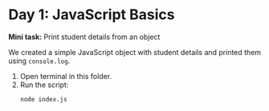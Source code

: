 # Day 1: JavaScript Basics

**Mini task:** Print student details from an object

We created a simple JavaScript object with student details and printed them using `console.log`.

1. Open terminal in this folder.
2. Run the script:
   ```bash
   node index.js